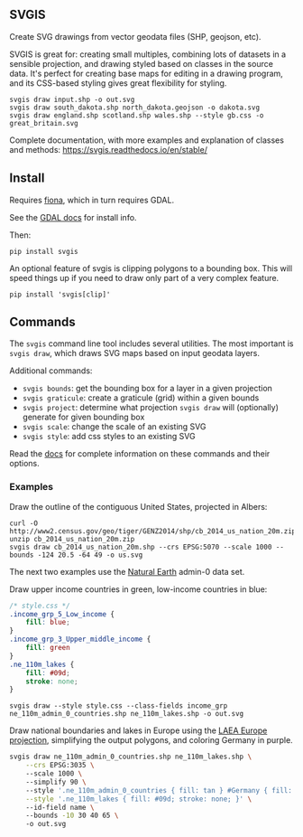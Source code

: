 SVGIS
-----

Create SVG drawings from vector geodata files (SHP, geojson, etc).

SVGIS is great for: creating small multiples, combining lots of datasets in a sensible projection, and drawing styled based on classes in the source data. It's perfect for creating base maps for editing in a drawing program, and its CSS-based styling gives great flexibility for styling.

```
svgis draw input.shp -o out.svg
svgis draw south_dakota.shp north_dakota.geojson -o dakota.svg
svgis draw england.shp scotland.shp wales.shp --style gb.css -o great_britain.svg
````

Complete documentation, with more examples and explanation of classes and methods: https://svgis.readthedocs.io/en/stable/

## Install

Requires [fiona](http://pypi.python.org/pypi/fiona), which in turn requires GDAL.

See the [GDAL docs](https://gdal.org/download.html#binaries) for install info.

Then:
````
pip install svgis
````

An optional feature of svgis is clipping polygons to a bounding box. This will speed things up if you need to draw only part of a very complex feature.

````
pip install 'svgis[clip]'
````

## Commands

The `svgis` command line tool includes several utilities. The most important is `svgis draw`, which draws SVG maps based on input geodata layers.

Additional commands:
* `svgis bounds`: get the bounding box for a layer in a given projection
* `svgis graticule`: create a graticule (grid) within a given bounds
* `svgis project`: determine what projection `svgis draw` will (optionally) generate for given bounding box
* `svgis scale`: change the scale of an existing SVG
* `svgis style`: add css styles to an existing SVG

Read the [docs](https://svgis.readthedocs.io/en/stable/) for complete information on these commands and their options.

### Examples

Draw the outline of the contiguous United States, projected in Albers:
````
curl -O http://www2.census.gov/geo/tiger/GENZ2014/shp/cb_2014_us_nation_20m.zip
unzip cb_2014_us_nation_20m.zip
svgis draw cb_2014_us_nation_20m.shp --crs EPSG:5070 --scale 1000 --bounds -124 20.5 -64 49 -o us.svg
````

The next two examples use the [Natural Earth](http://naturalearthdata.com) admin-0 data set.

Draw upper income countries in green, low-income countries in blue:

````css
/* style.css */
.income_grp_5_Low_income {
    fill: blue;
}
.income_grp_3_Upper_middle_income {
    fill: green
}
.ne_110m_lakes {
    fill: #09d;
    stroke: none;
}
````
````
svgis draw --style style.css --class-fields income_grp ne_110m_admin_0_countries.shp ne_110m_lakes.shp -o out.svg
````

Draw national boundaries and lakes in Europe using the [LAEA Europe projection](https://epsg.io/3035), simplifying the output polygons, and coloring Germany in purple.

````bash
svgis draw ne_110m_admin_0_countries.shp ne_110m_lakes.shp \
    --crs EPSG:3035 \ 
    --scale 1000 \ 
    --simplify 90 \ 
    --style '.ne_110m_admin_0_countries { fill: tan } #Germany { fill: purple }' \
    --style '.ne_110m_lakes { fill: #09d; stroke: none; }' \ 
    --id-field name \ 
    --bounds -10 30 40 65 \ 
    -o out.svg
````
